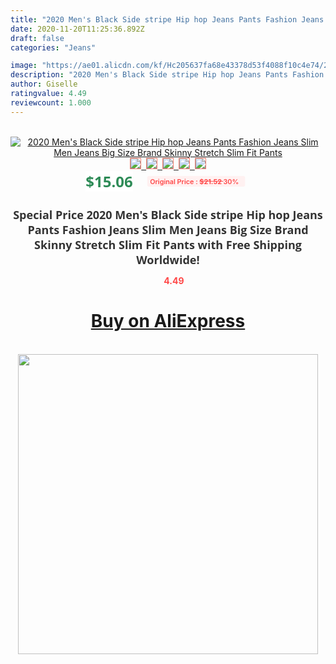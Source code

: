 ```yaml
---
title: "2020 Men's Black Side stripe Hip hop Jeans Pants Fashion Jeans Slim Men Jeans Big Size Brand Skinny Stretch Slim Fit Pants"
date: 2020-11-20T11:25:36.892Z
draft: false
categories: "Jeans"

image: "https://ae01.alicdn.com/kf/Hc205637fa68e43378d53f4088f10c4e74/2020-Men-s-Black-Side-stripe-Hip-hop-Jeans-Pants-Fashion-Jeans-Slim-Men-Jeans-Big.jpg"
description: "2020 Men's Black Side stripe Hip hop Jeans Pants Fashion Jeans Slim Men Jeans Big Size Brand Skinny Stretch Slim Fit Pants"
author: Giselle
ratingvalue: 4.49
reviewcount: 1.000
---
```

<br>
<div style="text-align: center;">
<a href="https://s.click.aliexpress.com/e/_9uOAJx" target="_blank" rel="nofollow noopener noreferrer"><img alt="2020 Men's Black Side stripe Hip hop Jeans Pants Fashion Jeans Slim Men Jeans Big Size Brand Skinny Stretch Slim Fit Pants" class="magnifier-image" src="https://ae01.alicdn.com/kf/Hc205637fa68e43378d53f4088f10c4e74/2020-Men-s-Black-Side-stripe-Hip-hop-Jeans-Pants-Fashion-Jeans-Slim-Men-Jeans-Big.jpg_640x640.jpg">
<br>
<img style="border:1px solid salmon" src="https://ae01.alicdn.com/kf/Hc205637fa68e43378d53f4088f10c4e74/2020-Men-s-Black-Side-stripe-Hip-hop-Jeans-Pants-Fashion-Jeans-Slim-Men-Jeans-Big.jpg_120x120.jpg">&nbsp;&nbsp;<img style="border:1px solid salmon" src="https://ae01.alicdn.com/kf/H8d4decd1288a4db1b7a8b087181edbe4y/2020-Men-s-Black-Side-stripe-Hip-hop-Jeans-Pants-Fashion-Jeans-Slim-Men-Jeans-Big.jpg_120x120.jpg">&nbsp;&nbsp;<img style="border:1px solid salmon" src="https://ae01.alicdn.com/kf/Hf2749b4a6bb946ef8c212e8f356e9fa8d/2020-Men-s-Black-Side-stripe-Hip-hop-Jeans-Pants-Fashion-Jeans-Slim-Men-Jeans-Big.jpg_120x120.jpg">&nbsp;&nbsp;<img style="border:1px solid salmon" src="https://ae01.alicdn.com/kf/H9a789e8817174e92801b52f87b1dc003b/2020-Men-s-Black-Side-stripe-Hip-hop-Jeans-Pants-Fashion-Jeans-Slim-Men-Jeans-Big.jpg_120x120.jpg">&nbsp;&nbsp;<img style="border:1px solid salmon" src="https://ae01.alicdn.com/kf/H8bad4a59e5d048be8acc8c0f8ab9c468w/2020-Men-s-Black-Side-stripe-Hip-hop-Jeans-Pants-Fashion-Jeans-Slim-Men-Jeans-Big.jpg_120x120.jpg"></a></div><br0>
<div style="text-align: center;"><span style="background-color: white; border: 0px; box-sizing: border-box; color: seagreen; display: inline-block; font-family: &quot;open sans&quot; , &quot;arial&quot; , &quot;helvetica&quot; , sans-serif , &quot;heiti&quot;; font-size: 24px; font-stretch: inherit; font-weight: 700; line-height: inherit; margin: 0px 10px 0px 0px; padding: 0px; vertical-align: middle;">$15.06 </span>
<span style="background: rgb(255 , 241 , 241); border-radius: 3px; border: 0px; box-sizing: border-box; color: #ff4747; display: inline-block; font-family: inherit; font-size: 12px; font-stretch: inherit; font-style: inherit; font-variant: inherit; font-weight: 600; line-height: inherit; margin: 0px; padding: 2px 5px; transform: scale(0.9); vertical-align: middle;">Original Price : <b style="text-decoration: line-through;">$21.52 </b> 30%&nbsp;&nbsp;</span></div>
<h1 style="color: #333333; display: inline-block; font-family: &quot;open sans&quot; , &quot;arial&quot; , &quot;helvetica&quot; , sans-serif , &quot;heiti&quot;; font-size: 18px; font-stretch: inherit; font-weight: 700; text-align: center;">Special Price 2020 Men's Black Side stripe Hip hop Jeans Pants Fashion Jeans Slim Men Jeans Big Size Brand Skinny Stretch Slim Fit Pants with Free Shipping Worldwide!</h1>
<div style="color: #ff4747; text-align: center;">
<img src="https://4.bp.blogspot.com/-M0ZcTcb-5uY/XleCXlxnR4I/AAAAAAAAAEc/OrjgMkXV1oMQFaCRZj5HQwOCBcu3w1FegCPcBGAYYCw/s1600/star.png" style="height: 15px;">&nbsp;<b>4.49</b></div>
<div class="button_cont" align="center"><a class="buynow_a" href="https://s.click.aliexpress.com/e/_9uOAJx" target="_blank" rel="nofollow noopener noreferrer"><H1>Buy on AliExpress</H1></a></div><br>
<div class="separator" style="clear: both; text-align: center;">
<img src="https://lh3.googleusercontent.com/-pTy5HemUv9M/XlePHvY0dAI/AAAAAAAAAE4/0nX5iRUoIWY8eMW9Dpxeirr157OZliDIgCLcBGAsYHQ/s1600/badge.gif" width="480">
</div>
